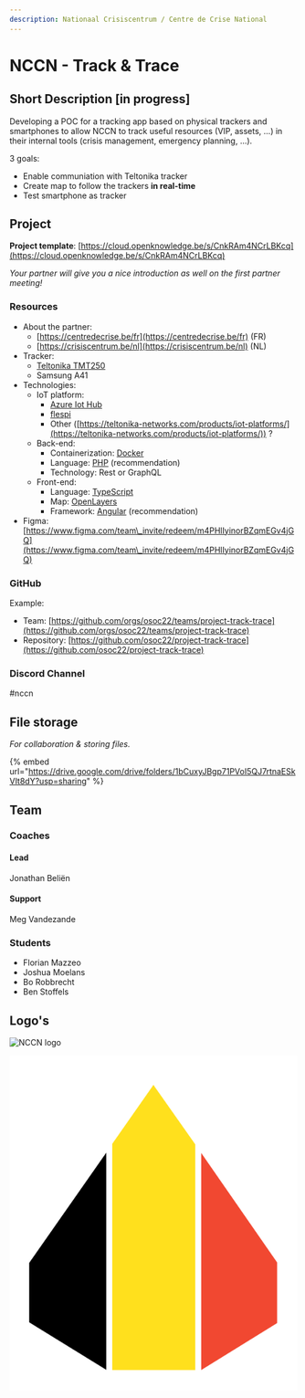 ```yaml
---
description: Nationaal Crisiscentrum / Centre de Crise National
---
```


# NCCN - Track & Trace

## Short Description \[in progress]

Developing a POC for a tracking app based on physical trackers and smartphones to allow NCCN to track useful resources (VIP, assets, ...) in their internal tools (crisis management, emergency planning, ...).

3 goals:

* Enable communiation with Teltonika tracker
* Create map to follow the trackers **in real-time**
* Test smartphone as tracker

## Project

**Project template**: [https://cloud.openknowledge.be/s/CnkRAm4NCrLBKcq](https://cloud.openknowledge.be/s/CnkRAm4NCrLBKcq)

_Your partner will give you a nice introduction as well on the first partner meeting!_

### Resources

* About the partner:&#x20;
  * [https://centredecrise.be/fr](https://centredecrise.be/fr) (FR)&#x20;
  * [https://crisiscentrum.be/nl](https://crisiscentrum.be/nl) (NL)
* Tracker:
  * [Teltonika TMT250](https://teltonika-mobility.com/product/mini-tracker-easy/)
  * Samsung A41
* Technologies:
  * IoT platform:
    * [Azure Iot Hub](https://azure.microsoft.com/en-us/services/iot-hub/#overview)
    * [flespi](https://flespi.com/)
    * Other ([https://teltonika-networks.com/products/iot-platforms/](https://teltonika-networks.com/products/iot-platforms/)) ?
  * Back-end:&#x20;
    * Containerization: [Docker](https://www.docker.com/)
    * Language: [PHP](https://www.php.net/) (recommendation)
    * Technology: Rest or GraphQL
  * Front-end:
    * Language: [TypeScript](https://www.typescriptlang.org/)
    * Map: [OpenLayers](https://openlayers.org/)
    * Framework: [Angular](https://angular.io/) (recommendation)
* Figma: [https://www.figma.com/team\_invite/redeem/m4PHlIyinorBZqmEGv4jGQ](https://www.figma.com/team\_invite/redeem/m4PHlIyinorBZqmEGv4jGQ)

### GitHub

Example:

* Team: [https://github.com/orgs/osoc22/teams/project-track-trace](https://github.com/orgs/osoc22/teams/project-track-trace)
* Repository: [https://github.com/osoc22/project-track-trace](https://github.com/osoc22/project-track-trace)

### **Discord Channel**

\#nccn

## File storage

_For collaboration & storing files._&#x20;

{% embed url="https://drive.google.com/drive/folders/1bCuxyJBgp71PVoI5QJ7rtnaESkVIt8dY?usp=sharing" %}

## Team

### Coaches

#### Lead

Jonathan Beliën

#### Support

Meg Vandezande

### Students

* Florian Mazzeo
* Joshua Moelans
* Bo Robbrecht
* Ben Stoffels

## Logo's

![NCCN logo](../.gitbook/assets/Symbool\_kleur\_transparant.png)

![Paragon project logo](../.gitbook/assets/logo-par-1.svg)
